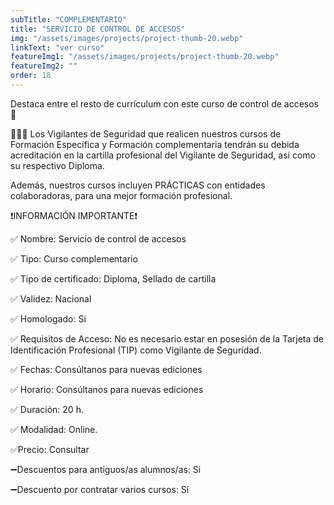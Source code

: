 ```yaml
---
subTitle: "COMPLEMENTARIO" 
title: "SERVICIO DE CONTROL DE ACCESOS"
img: "/assets/images/projects/project-thumb-20.webp"
linkText: "ver curso"
featureImg1: "/assets/images/projects/project-thumb-20.webp"
featureImg2: ""
order: 18
---
```

Destaca entre el resto de currículum con este curso de control de accesos 🚦

👮‍♂️👮 Los Vigilantes de Seguridad que realicen nuestros cursos de Formación Específica y Formación complementaria tendrán su debida acreditación en la cartilla profesional del Vigilante de Seguridad, así como su respectivo Diploma. 

Además, nuestros cursos incluyen PRÁCTICAS con entidades colaboradoras, para una mejor formación profesional.

❗️INFORMACIÓN IMPORTANTE❗️

✅ Nombre: Servicio de control de accesos

✅ Tipo: Curso complementario

✅ Tipo de certificado: Diploma, Sellado de cartilla

✅ Validez: Nacional

✅ Homologado: Si

✅ Requisitos de Acceso: No es necesario estar en posesión de la Tarjeta de Identificación Profesional (TIP) como Vigilante de Seguridad.

✅ Fechas: Consúltanos para nuevas ediciones

✅ Horario: Consúltanos para nuevas ediciones

✅ Duración: 20 h.

✅ Modalidad: Online.

✅Precio: Consultar

➖Descuentos para antiguos/as alumnos/as: Si

➖Descuento por contratar varios cursos: Sí